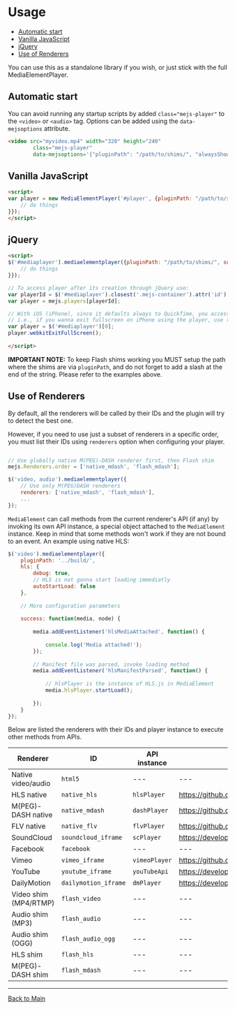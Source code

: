 # Usage

* [Automatic start](#automatic)
* [Vanilla JavaScript](#vanilla)
* [jQuery](#jquery)
* [Use of Renderers](#renderers-usage)

You can use this as a standalone library if you wish, or just stick with the full MediaElementPlayer.

<a id="automatic"></a>
## Automatic start
You can avoid running any startup scripts by added `class="mejs-player"` to the `<video>` or `<audio>` tag. Options can be added using the `data-mejsoptions` attribute.
```html	
<video src="myvideo.mp4" width="320" height="240" 
		class="mejs-player" 
		data-mejsoptions='{"pluginPath": "/path/to/shims/", "alwaysShowControls": "true"}'></video>
```

<a id="vanilla"></a>
## Vanilla JavaScript
```html
<script>
var player = new MediaElementPlayer('#player', {pluginPath: "/path/to/shims/", success: function(mediaElement, originalNode) {
	// do things
}});
</script>	
```

<a id="jquery"></a>
## jQuery
```html
<script>
$('#mediaplayer').mediaelementplayer({pluginPath: "/path/to/shims/", success: function(mediaElement, originalNode) {
	// do things
}});

// To access player after its creation through jQuery use:
var playerId = $('#mediaplayer').closest('.mejs-container').attr('id');
var player = mejs.players[playerId];

// With iOS (iPhone), since it defaults always to QuickTime, you access the player directly;
// i.e., if you wanna exit fullscreen on iPhone using the player, use this:
var player = $('#mediaplayer')[0];
player.webkitExitFullScreen();
 
</script>
```

**IMPORTANT NOTE:** To keep Flash shims working you MUST setup the path where the shims are via `pluginPath`, and do not forget to add a slash at the end of the string. Please refer to the examples above.

<a id="renderers-usage"></a>
## Use of Renderers

By default, all the renderers will be called by their IDs and the plugin will try to detect the best one. 

However, if you need to use just a subset of renderers in a specific order, you must list their IDs using `renderers` option when configuring your player.

```javascript

// Use globally native M(PEG)-DASH renderer first, then Flash shim 
mejs.Renderers.order = ['native_mdash', 'flash_mdash'];

$('video, audio').mediaelementplayer({
    // Use only M(PEG)DASH renderers
    renderers: ['native_mdash', 'flash_mdash'],
    ...
});
```

`MediaElement` can call methods from the current renderer's API (if any) by invoking its own API instance, a special object attached to the `MediaElement` instance. Keep in mind that some methods won't work if they are not bound to an event. An example using native HLS:
```javascript
$('video').mediaelementplayer({
    pluginPath: '../build/',
    hls: {
        debug: true,
        // HLS is not gonna start loading immediatly 
        autoStartLoad: false
    },
    
    // More configuration parameters
    
    success: function(media, node) {
    
        media.addEventListener('hlsMediaAttached', function() {
        
            console.log('Media attached!');
        });
        
        // Manifest file was parsed, invoke loading method
        media.addEventListener('hlsManifestParsed', function() {
        
            // hlsPlayer is the instance of HLS.js in MediaElement
            media.hlsPlayer.startLoad();
    
        });
    }
});
```
<a id="renderers-list"></a>
Below are listed the renderers with their IDs and player instance to execute other methods from APIs.

Renderer | ID | API instance | Reference
-------- | --- | ------------ | ----------
Native video/audio | `html5` | --- | ---
HLS native | `native_hls` | `hlsPlayer` | https://github.com/dailymotion/hls.js
M(PEG)-DASH native | `native_mdash` | `dashPlayer` | https://github.com/Dash-Industry-Forum/dash.js
FLV native | `native_flv` | `flvPlayer` | https://github.com/Bilibili/flv.js
SoundCloud | `soundcloud_iframe` | `scPlayer` | https://developers.soundcloud.com/docs/api/html5-widget
Facebook | `facebook` | --- | --- 
Vimeo | `vimeo_iframe` | `vimeoPlayer` | https://github.com/vimeo/player.js
YouTube | `youtube_iframe` | `youTubeApi` | https://developers.google.com/youtube/iframe_api_reference
DailyMotion | `dailymotion_iframe` | `dmPlayer` | https://developer.dailymotion.com/player 
Video shim (MP4/RTMP) | `flash_video` | --- | ---
Audio shim (MP3) | `flash_audio` | --- | ---
Audio shim (OGG) | `flash_audio_ogg` | --- | ---
HLS shim | `flash_hls` | --- | ---
M(PEG)-DASH shim | `flash_mdash` | --- | ---

________
[Back to Main](../README.md)